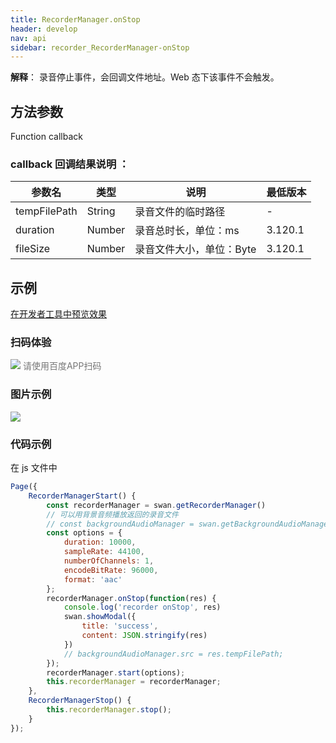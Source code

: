 ```yaml
---
title: RecorderManager.onStop
header: develop
nav: api
sidebar: recorder_RecorderManager-onStop
---
```



**解释**： 录音停止事件，会回调文件地址。Web 态下该事件不会触发。


## 方法参数

Function callback

### callback 回调结果说明 ：

|参数名| 类型 | 说明 |最低版本|
|---- | ---- | ---- | ---- |
|tempFilePath |String | 录音文件的临时路径 |-|
|duration |Number | 录音总时长，单位：ms |3.120.1|
|fileSize |Number | 录音文件大小，单位：Byte |3.120.1|


## 示例

<a href="swanide://fragment/a495c8fcde49fe7cdb108088854cb7011573652992453" title="在开发者工具中预览效果" target="_self">在开发者工具中预览效果</a>


### 扫码体验

<div class='scan-code-container'>
    <img src="https://b.bdstatic.com/miniapp/assets/images/doc_demo/fragment_RecorderManagerOnStop.png" class="demo-qrcode-image" />
    <font color=#777 12px>请使用百度APP扫码</font>
</div>

### 图片示例


<div class="m-doc-custom-examples">
    <div class="m-doc-custom-examples-correct">
        <img src="https://b.bdstatic.com/miniapp/images/RecorderManagerStart.gif">
    </div>
    <div class="m-doc-custom-examples-correct">
        <img src=" ">
    </div>
    <div class="m-doc-custom-examples-correct">
        <img src=" ">
    </div>
</div>

### 代码示例


 在 js 文件中

```js
Page({
    RecorderManagerStart() {
        const recorderManager = swan.getRecorderManager()
        // 可以用背景音频播放返回的录音文件
        // const backgroundAudioManager = swan.getBackgroundAudioManager()
        const options = {
            duration: 10000,
            sampleRate: 44100,
            numberOfChannels: 1,
            encodeBitRate: 96000,
            format: 'aac'
        };
        recorderManager.onStop(function(res) {
            console.log('recorder onStop', res)
            swan.showModal({
                title: 'success',
                content: JSON.stringify(res)
            })
            // backgroundAudioManager.src = res.tempFilePath;
        });
        recorderManager.start(options);
        this.recorderManager = recorderManager;
    },
    RecorderManagerStop() {
        this.recorderManager.stop();
    }
});
```

